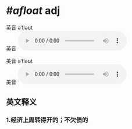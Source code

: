 # ***\#afloat*** adj
英音 əˈfləʊt  
英音
<audio src="./media/afloat1_AAC.aac" controls="controls"></audio>

美音 əˈfləʊt  
美音
<audio src="./media/afloat2_AAC.aac" controls="controls"></audio>



  

英文释义
---
### 1.**经济上周转得开的；不欠债的**  


